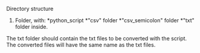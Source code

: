 Directory structure

1. Folder, with:
  *python_script
  *"csv" folder
  *"csv_semicolon" folder
  *"txt" folder
inside.

The txt folder should contain the txt files to be converted with the script. The converted files will have the same name as the txt files.
